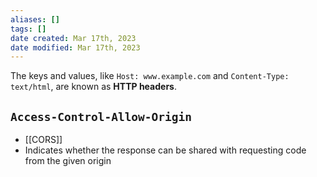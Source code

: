 ```yaml
---
aliases: []
tags: []
date created: Mar 17th, 2023
date modified: Mar 17th, 2023
---
```

The keys and values, like `Host: www.example.com` and `Content-Type: text/html`, are known as **HTTP headers**.

## `Access-Control-Allow-Origin`
- [[CORS]]
- Indicates whether the response can be shared with requesting code from the given origin
